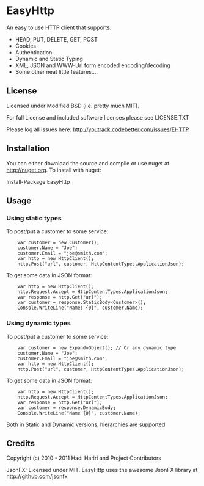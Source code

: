 # EasyHttp

An easy to use HTTP client that supports:

* HEAD, PUT, DELETE, GET, POST
* Cookies
* Authentication
* Dynamic and Static Typing
* XML, JSON and WWW-Url form encoded encoding/decoding
* Some other neat little features....

## License

Licensed under Modified BSD (i.e. pretty much MIT). 

For full License and included software licenses please see LICENSE.TXT


Please log all issues here: http://youtrack.codebetter.com/issues/EHTTP

## Installation

You can either download the source and compile or use nuget at http://nuget.org. To install with nuget:

  Install-Package EasyHttp


## Usage

### Using static types 

To post/put a customer to  some service: 

  
```
	var customer = new Customer(); 
	customer.Name = "Joe"; 
	customer.Email = "joe@smith.com";
	var http = new HttpClient();
	http.Post("url", customer, HttpContentTypes.ApplicationJson);
```
 
To get some data in JSON format:

```
	var http = new HttpClient();
	http.Request.Accept = HttpContentTypes.ApplicationJson;
	var response = http.Get("url");
	var customer = response.StaticBody<Customer>();
	Console.WriteLine("Name: {0}", customer.Name);
```

### Using dynamic  types

To post/put a customer to  some service: 

```
	var customer = new ExpandoObject(); // Or any dynamic type
	customer.Name = "Joe";
	customer.Email = "joe@smith.com";
	var http = new HttpClient();
	http.Post("url", customer, HttpContentTypes.ApplicationJson);
```
 
To get some data in JSON format:


```
	var http = new HttpClient();
	http.Request.Accept = HttpContentTypes.ApplicationJson;
	var response = http.Get("url");
	var customer = response.DynamicBody;
	Console.WriteLine("Name {0}", customer.Name);
```

Both in Static and Dynamic versions, hierarchies are supported. 

## Credits

Copyright (c) 2010 - 2011 Hadi Hariri and Project Contributors

JsonFX: Licensed under MIT. EasyHttp uses the awesome JsonFX library at http://github.com/jsonfx
